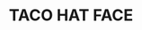 ---
pid: LLP496
title: TACO HAT FACE
location_transcription: 
zipcode: '19120'
outside_phl: 
neighborhood: Logan,Olney
age: '14'
age_range: 13-19
instagram: 
image_file_name: LLP_496.jpg
proposal_transcription: find out what this means?
topic: Unknown
topic_summary: '0'
type: Sculpture Statue
keywords_other: taco, hat, face, mystery
credit: Call Me Maybe
image_labels: 
twitter: 
facebook: 
permalink: "/monuments/llp496/"
layout: item-page
---
